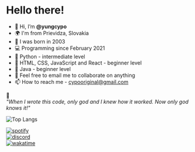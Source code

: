 # Hello there!
- 👋 Hi, I’m **@yungcypo**
- 🌍 I'm from Prievidza, Slovakia
- 👶 I was born in 2003
- 💻 Programming since February 2021
- 📗 Python - intermediate level
- 📙 HTML, CSS, JavaScript and React - beginner level
- 📘 Java - beginner level
- 💞️ Feel free to email me to collaborate on anything
- 📫 How to reach me - cypooriginal@gmail.com
<!---🌱 I’m currently learning Python and JavaScript --->

:camel:  
*"When I wrote this code, only god and I knew how it worked. Now only god knows it!"*

![Top Langs](https://github-readme-stats.vercel.app/api/top-langs?username=yungcypo&layout=compact)

[![spotify](https://badgen.net/badge/Spotify/Peťo/1DB954)](https://open.spotify.com/user/xn9rkbs3e9rk83nbnyrtjcpab)  
[![discord](https://badgen.net/badge/Discord/Cypo9202/7289DA)](https://www.discord.com/users/587622652831596545)  
[![wakatime](https://wakatime.com/badge/user/4c514061-8f41-4da2-97ea-f2b4906774a3.svg)](https://wakatime.com/@4c514061-8f41-4da2-97ea-f2b4906774a3)  

<!---
[![gmail](https://badgen.net/badge/Gmail/cypoooriginal@gmail.com/EA4335)](cypooriginal@gmail.com)
--->

<!---
[![instagram](https://badgen.net/badge/Instagram/@pterodaktyl123/E1306C)](https://www.instagram.com/pterodaktyl123/)  
--->

<!--- 
[![instagram](https://img.shields.io/badge/Instagram-E4405F?style=for-the-badge&logo=instagram&logoColor=white)](https://www.instagram.com/pterodaktyl123/)  
--->


<!---
cypo808/cypo808 is a ✨ special ✨ repository because its `README.md` (this file) appears on your GitHub profile.
You can click the Preview link to take a look at your changes.
--->

